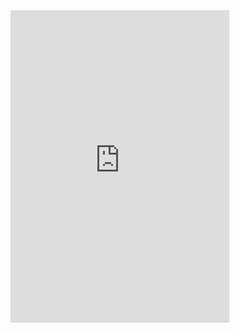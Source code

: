 <iframe src="https://discordapp.com/widget?id=635866962404180018&theme=dark" width="350" height="500" allowtransparency="true" frameborder="0"></iframe>

